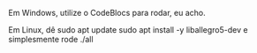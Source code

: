 Em Windows, utilize o CodeBlocs para rodar, eu acho.

Em Linux, dê
    sudo apt update
    sudo apt install -y liballegro5-dev
e simplesmente rode
    ./all
